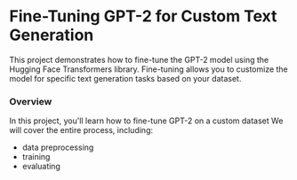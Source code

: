 # **Fine-Tuning GPT-2 for Custom Text Generation**
This project demonstrates how to fine-tune the GPT-2 model using the Hugging Face Transformers library. Fine-tuning allows you to customize the model for specific text generation tasks based on your dataset.

### **Overview**
In this project, you'll learn how to fine-tune GPT-2 on a custom dataset 
We will cover the entire process, including:

* data preprocessing
* training
* evaluating
